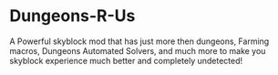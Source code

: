 # Dungeons-R-Us
A Powerful skyblock mod that has just more then dungeons, Farming macros, Dungeons Automated Solvers, and much more to make you skyblock experience much better and completely undetected!
